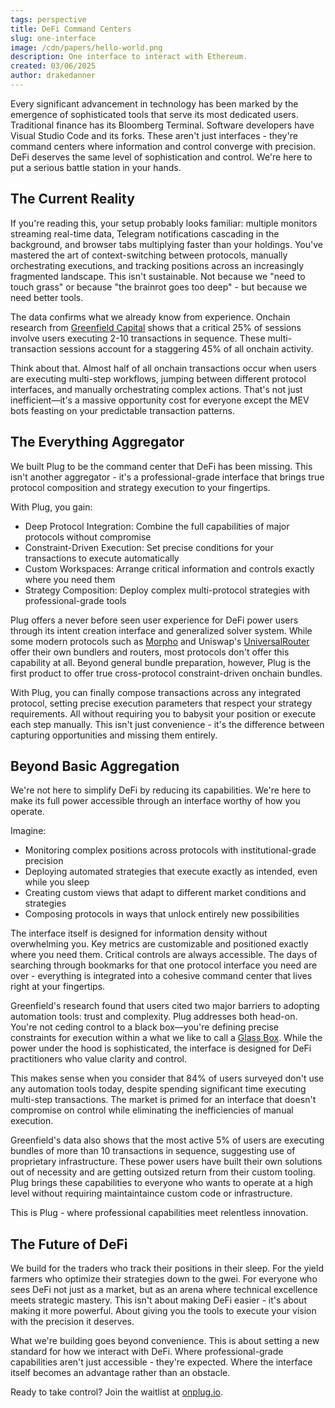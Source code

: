 ```yaml
---
tags: perspective
title: DeFi Command Centers
slug: one-interface
image: /cdn/papers/hello-world.png
description: One interface to interact with Ethereum.
created: 03/06/2025
author: drakedanner
---
```


Every significant advancement in technology has been marked by the emergence of sophisticated tools that serve its most dedicated users. Traditional finance has its Bloomberg Terminal. Software developers have Visual Studio Code and its forks. These aren't just interfaces - they're command centers where information and control converge with precision. DeFi deserves the same level of sophistication and control. We're here to put a serious battle station in your hands.

## The Current Reality

If you're reading this, your setup probably looks familiar: multiple monitors streaming real-time data, Telegram notifications cascading in the background, and browser tabs multiplying faster than your holdings. You've mastered the art of context-switching between protocols, manually orchestrating executions, and tracking positions across an increasingly fragmented landscape. This isn't sustainable. Not because we "need to touch grass" or because "the brainrot goes too deep" - but because we need better tools.

The data confirms what we already know from experience. Onchain research from [Greenfield Capital](https://greenfield.xyz/) shows that a critical 25% of sessions involve users executing 2-10 transactions in sequence. These multi-transaction sessions account for a staggering 45% of all onchain activity.

Think about that. Almost half of all onchain transactions occur when users are executing multi-step workflows, jumping between different protocol interfaces, and manually orchestrating complex actions. That's not just inefficient—it's a massive opportunity cost for everyone except the MEV bots feasting on your predictable transaction patterns.

## The Everything Aggregator

We built Plug to be the command center that DeFi has been missing. This isn't another aggregator - it's a professional-grade interface that brings true protocol composition and strategy execution to your fingertips.

With Plug, you gain:

- Deep Protocol Integration: Combine the full capabilities of major protocols without compromise
- Constraint-Driven Execution: Set precise conditions for your transactions to execute automatically
- Custom Workspaces: Arrange critical information and controls exactly where you need them
- Strategy Composition: Deploy complex multi-protocol strategies with professional-grade tools

Plug offers a never before seen user experience for DeFi power users through its intent creation interface and generalized solver system. While some modern protocols such as [Morpho](https://morpho.org/) and Uniswap's [UniversalRouter](https://docs.uniswap.org/contracts/universal-router/overview) offer their own bundlers and routers, most protocols don't offer this capability at all. Beyond general bundle preparation, however, Plug is the first product to offer true cross-protocol constraint-driven onchain bundles.

With Plug, you can finally compose transactions across any integrated protocol, setting precise execution parameters that respect your strategy requirements. All without requiring you to babysit your position or execute each step manually. This isn't just convenience - it's the difference between capturing opportunities and missing them entirely.

## Beyond Basic Aggregation

We're not here to simplify DeFi by reducing its capabilities. We're here to make its full power accessible through an interface worthy of how you operate.

Imagine:

- Monitoring complex positions across protocols with institutional-grade precision
- Deploying automated strategies that execute exactly as intended, even while you sleep
- Creating custom views that adapt to different market conditions and strategies
- Composing protocols in ways that unlock entirely new possibilities

The interface itself is designed for information density without overwhelming you. Key metrics are customizable and positioned exactly where you need them. Critical controls are always accessible. The days of searching through bookmarks for that one protocol interface you need are over - everything is integrated into a cohesive command center that lives right at your fingertips.

Greenfield's research found that users cited two major barriers to adopting automation tools: trust and complexity. Plug addresses both head-on. You're not ceding control to a black box—you're defining precise constraints for execution within a what we like to call a [Glass Box](https://chance.utc24.io/paper/glass-box/). While the power under the hood is sophisticated, the interface is designed for DeFi practitioners who value clarity and control.

This makes sense when you consider that 84% of users surveyed don't use any automation tools today, despite spending significant time executing multi-step transactions. The market is primed for an interface that doesn't compromise on control while eliminating the inefficiencies of manual execution.

Greenfield's data also shows that the most active 5% of users are executing bundles of more than 10 transactions in sequence, suggesting use of proprietary infrastructure. These power users have built their own solutions out of necessity and are getting outsized return from their custom tooling. Plug brings these capabilities to everyone who wants to operate at a high level without requiring maintaintaince custom code or infrastructure.

This is Plug - where professional capabilities meet relentless innovation.

## The Future of DeFi

We build for the traders who track their positions in their sleep. For the yield farmers who optimize their strategies down to the gwei. For everyone who sees DeFi not just as a market, but as an arena where technical excellence meets strategic mastery. This isn't about making DeFi easier - it's about making it more powerful. About giving you the tools to execute your vision with the precision it deserves.

What we're building goes beyond convenience. This is about setting a new standard for how we interact with DeFi. Where professional-grade capabilities aren't just accessible - they're expected. Where the interface itself becomes an advantage rather than an obstacle.

Ready to take control? Join the waitlist at [onplug.io](https://onplug.io).
